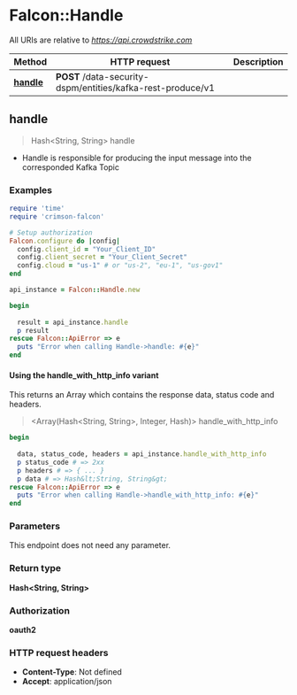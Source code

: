 # Falcon::Handle

All URIs are relative to *https://api.crowdstrike.com*

| Method | HTTP request | Description |
| ------ | ------------ | ----------- |
| [**handle**](Handle.md#handle) | **POST** /data-security-dspm/entities/kafka-rest-produce/v1 |  |


## handle

> Hash&lt;String, String&gt; handle



- Handle is responsible for producing the input message into the corresponded Kafka Topic

### Examples

```ruby
require 'time'
require 'crimson-falcon'

# Setup authorization
Falcon.configure do |config|
  config.client_id = "Your_Client_ID"
  config.client_secret = "Your_Client_Secret"
  config.cloud = "us-1" # or "us-2", "eu-1", "us-gov1"
end

api_instance = Falcon::Handle.new

begin
  
  result = api_instance.handle
  p result
rescue Falcon::ApiError => e
  puts "Error when calling Handle->handle: #{e}"
end
```

#### Using the handle_with_http_info variant

This returns an Array which contains the response data, status code and headers.

> <Array(Hash&lt;String, String&gt;, Integer, Hash)> handle_with_http_info

```ruby
begin
  
  data, status_code, headers = api_instance.handle_with_http_info
  p status_code # => 2xx
  p headers # => { ... }
  p data # => Hash&lt;String, String&gt;
rescue Falcon::ApiError => e
  puts "Error when calling Handle->handle_with_http_info: #{e}"
end
```

### Parameters

This endpoint does not need any parameter.

### Return type

**Hash&lt;String, String&gt;**

### Authorization

**oauth2**

### HTTP request headers

- **Content-Type**: Not defined
- **Accept**: application/json

